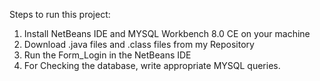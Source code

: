 Steps to run this project:
1) Install NetBeans IDE and MYSQL Workbench 8.0 CE on your machine
2) Download .java files and .class files from my Repository
3) Run the Form_Login in the NetBeans IDE
4) For Checking the database, write appropriate MYSQL queries.
